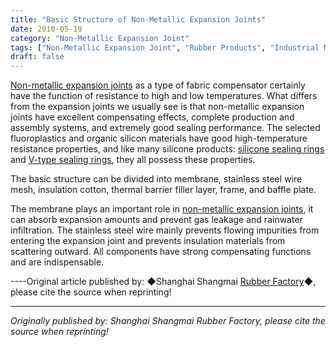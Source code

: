 ```yaml
---
title: "Basic Structure of Non-Metallic Expansion Joints"
date: 2010-05-19
category: "Non-Metallic Expansion Joint"
tags: ["Non-Metallic Expansion Joint", "Rubber Products", "Industrial Materials"]
draft: false
---
```


[Non-metallic expansion joints](http://www.smpolymer.com/feijinshupengzhangjie/) as a type of fabric compensator certainly have the function of resistance to high and low temperatures. What differs from the expansion joints we usually see is that non-metallic expansion joints have excellent compensating effects, complete production and assembly systems, and extremely good sealing performance. The selected fluoroplastics and organic silicon materials have good high-temperature resistance properties, and like many silicone products: [silicone sealing rings](http://www.smpolymer.com/) and [V-type sealing rings](http://www.smpolymer.com/), they all possess these properties.

The basic structure can be divided into membrane, stainless steel wire mesh, insulation cotton, thermal barrier filler layer, frame, and baffle plate.

The membrane plays an important role in [non-metallic expansion joints](http://www.smpolymer.com/feijinshupengzhangjie/), it can absorb expansion amounts and prevent gas leakage and rainwater infiltration. The stainless steel wire mainly prevents flowing impurities from entering the expansion joint and prevents insulation materials from scattering outward. All components have strong compensating functions and are indispensable.

----Original article published by: ◆Shanghai Shangmai [Rubber Factory](http://www.smpolymer.com/)◆, please cite the source when reprinting!

---

*Originally published by: Shanghai Shangmai Rubber Factory, please cite the source when reprinting!*